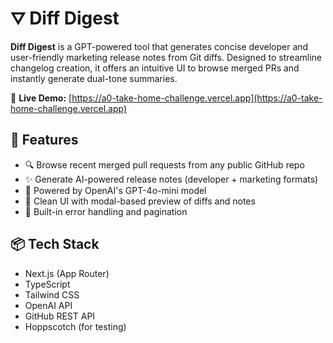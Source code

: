 # ⛛ Diff Digest

**Diff Digest** is a GPT-powered tool that generates concise developer and user-friendly marketing release notes from Git diffs. Designed to streamline changelog creation, it offers an intuitive UI to browse merged PRs and instantly generate dual-tone summaries.

🔗 **Live Demo:** [https://a0-take-home-challenge.vercel.app](https://a0-take-home-challenge.vercel.app)

## 🚀 Features

- 🔍 Browse recent merged pull requests from any public GitHub repo
- ✨ Generate AI-powered release notes (developer + marketing formats)
- 🧠 Powered by OpenAI's GPT-4o-mini model
- 💬 Clean UI with modal-based preview of diffs and notes
- 🧪 Built-in error handling and pagination

## 📦 Tech Stack

- Next.js (App Router)
- TypeScript
- Tailwind CSS
- OpenAI API
- GitHub REST API
- Hoppscotch (for testing)